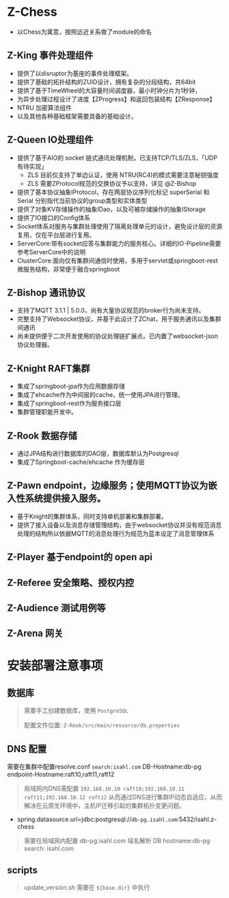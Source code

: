 # Z-Chess

* 以Chess为寓意，按照远近关系做了module的命名

## Z-King 事件处理组件

* 提供了以disruptor为基座的事件处理框架。
* 提供了基础的拓扑结构的ZUID设计，拥有复杂的分段结构，共64bit
* 提供了基于TimeWheel的大容量时间调度器，最小时钟分片为1秒钟，
* 为异步处理过程设计了进度【ZProgress】和返回包装结构【ZResponse】
* NTRU 加密算法组件
* 以及其他各种基础框架需要具备的基础设计。

## Z-Queen IO处理组件

* 提供了基于AIO的 socket 链式通讯处理机制，已支持TCP/TLS/ZLS，「UDP有待实现」
    * ZLS 目前仅支持了单边认证，使用 NTRU(RC4)的模式需要注意秘钥强度
    * ZLS 需要ZProtocol规范的交换协议予以支持，详见 @Z-Bishop
* 提供了基本协议抽象IProtocol，存在两层协议序列化标记 superSerial 和 Serial 分别指代当前协议的group类型和实体类型
* 提供了对象KV存储操作的抽象IDao，以及可被存储操作的抽象IStorage
* 提供了IO接口的Config体系
* Socket体系对服务与集群处理使用了隔离处理单元的设计，避免设计层的资源复用，仅在平台层进行复用。
* ServerCore:带有socket应答与集群能力的服务核心。详细的IO-Pipeline需要参考ServerCore中的说明
* ClusterCore:面向仅有集群间通信时使用，多用于servlet或springboot-rest微服务结构，非常便于融合springboot

## Z-Bishop 通讯协议

* 支持了MQTT 3.1.1 | 5.0.0，尚有大量协议规范的broker行为尚未支持。
* 完整支持了Websocket协议，并基于此设计了ZChat，用于服务通讯以及集群间通讯
* 尚未提供便于二次开发使用的协议处理链扩展点。已内置了websocket-json协议处理器。

## Z-Knight RAFT集群

* 集成了springboot-jpa作为应用数据存储
* 集成了ehcache作为中间层的cache，统一使用JPA进行管理。
* 集成了springboot-rest作为服务接口层
* 集群管理职能开发中。

## Z-Rook 数据存储

* 通过JPA结构进行数据库的DAO层，数据库默认为Postgresql
* 集成了Springboot-cache/ehcache 作为缓存层

## Z-Pawn endpoint，边缘服务；使用MQTT协议为嵌入性系统提供接入服务。

* 基于Knight的集群体系，同时支持单机部署和集群部署。
* 提供了接入设备以及消息存储管理结构，由于websocket协议并没有规范消息处理的结构所以依据MQTT的消息处理行为规范为蓝本设定了消息管理体系

## Z-Player 基于endpoint的 open api

## Z-Referee 安全策略、授权内控

## Z-Audience 测试用例等

## Z-Arena 网关

# 安装部署注意事项

## 数据库

> 需要手工创建数据库，使用 `PostgreSQL`
>
> 配置文件位置: `Z-Rook/src/main/resource/db.properties`

## DNS 配置

需要在集群中配置resolve.conf `search:isahl.com`
DB-Hostname:db-pg endpoint-Hostname:raft10,raft11,raft12
> 局域网内DNS需配置 `192.168.10.10 raft10;192.168.10.11 raft11;192.168.10.12 raft12`
从而通过DNS进行集群IP动态自适应，从而解决在云原生环境中，主机IP迁移引起的集群拓扑变更问题。

* spring.datasource.url=jdbc:postgresql://`db-pg.isahl.com`:5432/isahl.z-chess

> 需要在局域网内配置 db-pg.isahl.com 域名解析 DB hostname:db-pg search: isahl.com

## scripts

> update_version.sh 需要在 `${base.dir}` 中执行 

